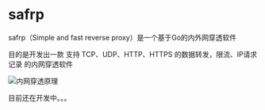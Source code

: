# safrp
safrp（Simple and fast reverse proxy）是一个基于Go的内外网穿透软件

目的是开发出一款 支持 TCP、UDP、HTTP、HTTPS 的数据转发，限流、IP请求记录 的内网穿透软件

![内网穿透原理](https://github.com/laijinhang/safrp/blob/master/%E5%86%85%E7%BD%91%E7%A9%BF%E9%80%8F.png)

目前还在开发中。。。
